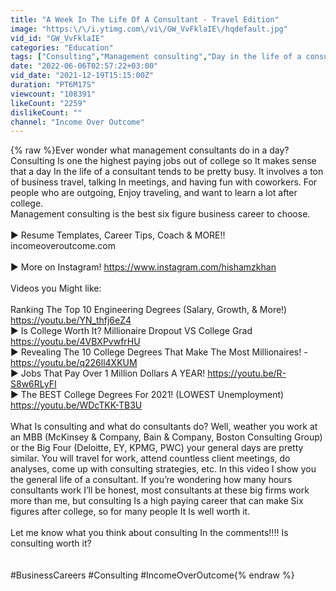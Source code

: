 ```yaml
---
title: "A Week In The Life Of A Consultant - Travel Edition"
image: "https:\/\/i.ytimg.com\/vi\/GW_VvFklaIE\/hqdefault.jpg"
vid_id: "GW_VvFklaIE"
categories: "Education"
tags: ["Consulting","Management consulting","Day in the life of a consultant"]
date: "2022-06-06T02:57:22+03:00"
vid_date: "2021-12-19T15:15:00Z"
duration: "PT6M17S"
viewcount: "108391"
likeCount: "2259"
dislikeCount: ""
channel: "Income Over Outcome"
---
```

{% raw %}Ever wonder what management consultants do in a day? Consulting Is one the highest paying jobs out of college so It makes sense that a day In the life of a consultant tends to be pretty busy. It involves a ton of business travel, talking In meetings, and having fun with coworkers. For people who are outgoing, Enjoy traveling, and want to learn a lot after college.<br /> Management consulting is the best six figure business career to choose.  <br /><br />► Resume Templates, Career Tips, Coach &amp; MORE!! incomeoveroutcome.com<br /><br />► More on Instagram! <a rel="nofollow" target="blank" href="https://www.instagram.com/hishamzkhan">https://www.instagram.com/hishamzkhan</a><br /><br />Videos you Might like:<br /><br />Ranking The Top 10 Engineering Degrees (Salary, Growth, &amp; More!) <a rel="nofollow" target="blank" href="https://youtu.be/YN_thfj6eZ4">https://youtu.be/YN_thfj6eZ4</a><br />► Is College Worth It? Millionaire Dropout VS College Grad <a rel="nofollow" target="blank" href="https://youtu.be/4VBXPvwfrHU">https://youtu.be/4VBXPvwfrHU</a><br />► Revealing The 10 College Degrees That Make The Most Millionaires! - <a rel="nofollow" target="blank" href="https://youtu.be/q226ll4XKUM">https://youtu.be/q226ll4XKUM</a><br />► Jobs That Pay Over 1 Million Dollars A YEAR! <a rel="nofollow" target="blank" href="https://youtu.be/R-S8w6RLyFI">https://youtu.be/R-S8w6RLyFI</a><br />► The BEST College Degrees For 2021! (LOWEST Unemployment) <a rel="nofollow" target="blank" href="https://youtu.be/WDcTKK-TB3U">https://youtu.be/WDcTKK-TB3U</a><br /><br />What Is consulting and what do consultants do? Well, weather you work at an MBB (McKinsey &amp; Company, Bain &amp; Company, Boston Consulting Group) or the Big Four (Deloitte, EY, KPMG, PWC) your general days are pretty similar. You will travel for work, attend countless client meetings, do analyses, come up with consulting strategies, etc. In this video I show you the general life of a consultant. If you’re wondering how many hours consultants work I’ll be honest, most consultants at these big firms work more than me, but consulting Is a high paying career that can make Six figures after college, so for many people It Is well worth it.<br /><br />Let me know what you think about consulting In the comments!!!! Is consulting worth it?<br /><br /><br />#BusinessCareers #Consulting #IncomeOverOutcome{% endraw %}
